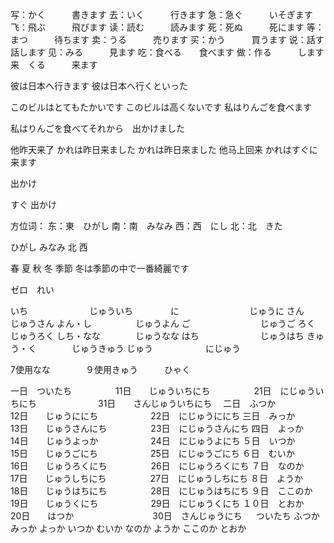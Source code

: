 写：かく　　　書きます
去：いく　　　行きます
急：急ぐ　　　いそぎます
飞：飛ぶ　　　飛びます
读：読む　　　読みます
死：死ぬ　　　死にます
等：まつ　　　待ちます
卖：うる　　　売ります
买：かう　　　買うます
说：話す　　　話します
见：みる　　　見ます
吃：食べる　　食べます
做：作る　　　します
来　くる　　　来ます

彼は日本へ行きます
彼は日本へ行くといった

このビルはとてもたかいです
このビルは高くないです
私はりんごを食べます


<!-- 私はりんごをたべて　それから　出かけました -->

私はりんごを食べてそれから　出かけました

他昨天来了
かれは昨日来ました
かれは昨日来ました
他马上回来
かれはすぐに来ます

出かけ

すぐ
出かけ

方位词：
东：東　ひがし
南：南　みなみ
西：西　にし
北：北　きた


ひがし
みなみ
北
西

春
夏
秋
冬
季節
冬は季節の中で一番綺麗です

ゼロ　れい

いち　　　　　　　じゅういち　　　　
に　　　　　　　　じゅうに
さん　　　　　　  じゅうさん
よん・し　　　　　じゅうよん
ご　　　　　　　　じゅうご
ろく　　　　　　　じゅうろく
しち・なな　　　　じゅうなな
はち　　　　　　　じゅうはち
きゅう・く　　　　じゅうきゅう
じゅう　　　　　　にじゅう

7使用なな　　　　９使用きゅう　　　ひゃく


一日　ついたち　　　　　11日　　じゅういちにち　　　　　21日　にじゅういちにち　　　　　　　31日　　さんじゅういちにち　
二日　ふつか　　　　　　12日　　じゅうににち　　　　　　22日　にじゅうににち
三日　みっか　　　　　　13日　　じゅうさんにち　　　　　23日　にじゅうさんにち
四日　よっか　　　　　　14日　　じゅうよっか　　　　　　24日　にじゅうよにち
５日　いつか　　　　　　15日　　じゅうごにち　　　　　　25日　にじゅうごにち
６日　むいか　　　　　　16日　　じゅうろくにち　　　　　26日　にじゅうろくにち
７日　なのか　　　　　　17日　　じゅうしちにち　　　　　27日　にじゅうしちにち
８日　ようか　　　　　　18日　　じゅうはちにち　　　　　28日　にじゅうはちにち
９日　ここのか　　　　　19日　　じゅうくにち　　　　　　29日　にじゅうくにち
１０日　とおか　　　　　20日　　はつか　　　　　　　　　30日　さんじゅうにち
　
ついたち
ふつか
みっか
よっか
いつか
むいか
なのか
ようか
ここのか
とおか
